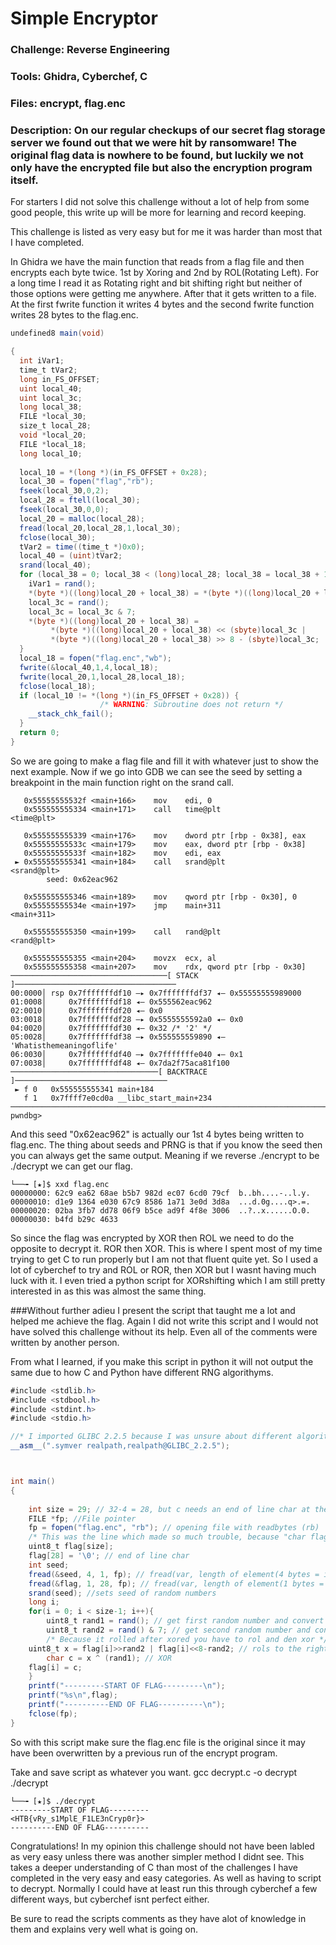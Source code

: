 # Simple Encryptor

### Challenge: Reverse Engineering

### Tools: Ghidra, Cyberchef, C

### Files: encrypt, flag.enc

### Description: On our regular checkups of our secret flag storage server we found out that we were hit by ransomware! The original flag data is nowhere to be found, but luckily we not only have the encrypted file but also the encryption program itself.

For starters I did not solve this challenge without a lot of help from some good people, this write up will be more for learning and record keeping.

This challenge is listed as very easy but for me it was harder than most that I have completed.



In Ghidra we have the main function that reads from a flag file and then encrypts each byte twice. 1st by Xoring and 2nd by ROL(Rotating Left). For a long time I read it as Rotating right and bit shifting right but neither of those options were getting me anywhere. After that it gets written to a file. At the first fwrite function it writes 4 bytes and the second fwrite function writes 28 bytes to the flag.enc.

```cs
undefined8 main(void)

{
  int iVar1;
  time_t tVar2;
  long in_FS_OFFSET;
  uint local_40;
  uint local_3c;
  long local_38;
  FILE *local_30;
  size_t local_28;
  void *local_20;
  FILE *local_18;
  long local_10;
  
  local_10 = *(long *)(in_FS_OFFSET + 0x28);
  local_30 = fopen("flag","rb");
  fseek(local_30,0,2);
  local_28 = ftell(local_30);
  fseek(local_30,0,0);
  local_20 = malloc(local_28);
  fread(local_20,local_28,1,local_30);
  fclose(local_30);
  tVar2 = time((time_t *)0x0);
  local_40 = (uint)tVar2;
  srand(local_40);
  for (local_38 = 0; local_38 < (long)local_28; local_38 = local_38 + 1) {
    iVar1 = rand();
    *(byte *)((long)local_20 + local_38) = *(byte *)((long)local_20 + local_38) ^ (byte)iVar1;
    local_3c = rand();
    local_3c = local_3c & 7;
    *(byte *)((long)local_20 + local_38) =
         *(byte *)((long)local_20 + local_38) << (sbyte)local_3c |
         *(byte *)((long)local_20 + local_38) >> 8 - (sbyte)local_3c;
  }
  local_18 = fopen("flag.enc","wb");
  fwrite(&local_40,1,4,local_18);
  fwrite(local_20,1,local_28,local_18);
  fclose(local_18);
  if (local_10 != *(long *)(in_FS_OFFSET + 0x28)) {
                    /* WARNING: Subroutine does not return */
    __stack_chk_fail();
  }
  return 0;
}
```
So we are going to make a flag file and fill it with whatever just to show the next example.
Now if we go into GDB we can see the seed by setting a breakpoint in the main function right on the srand call.

```console
   0x55555555532f <main+166>    mov    edi, 0
   0x555555555334 <main+171>    call   time@plt                <time@plt>
 
   0x555555555339 <main+176>    mov    dword ptr [rbp - 0x38], eax
   0x55555555533c <main+179>    mov    eax, dword ptr [rbp - 0x38]
   0x55555555533f <main+182>    mov    edi, eax
 ► 0x555555555341 <main+184>    call   srand@plt                <srand@plt>
        seed: 0x62eac962
 
   0x555555555346 <main+189>    mov    qword ptr [rbp - 0x30], 0
   0x55555555534e <main+197>    jmp    main+311                <main+311>
 
   0x555555555350 <main+199>    call   rand@plt                <rand@plt>
 
   0x555555555355 <main+204>    movzx  ecx, al
   0x555555555358 <main+207>    mov    rdx, qword ptr [rbp - 0x30]
───────────────────────────────────[ STACK ]────────────────────────────────────
00:0000│ rsp 0x7fffffffdf10 —▸ 0x7fffffffdf37 ◂— 0x55555555989000
01:0008│     0x7fffffffdf18 ◂— 0x555562eac962
02:0010│     0x7fffffffdf20 ◂— 0x0
03:0018│     0x7fffffffdf28 —▸ 0x5555555592a0 ◂— 0x0
04:0020│     0x7fffffffdf30 ◂— 0x32 /* '2' */
05:0028│     0x7fffffffdf38 —▸ 0x555555559890 ◂— 'Whatisthemeaningoflife'
06:0030│     0x7fffffffdf40 —▸ 0x7fffffffe040 ◂— 0x1
07:0038│     0x7fffffffdf48 ◂— 0x7da2f75aca81f100
─────────────────────────────────[ BACKTRACE ]──────────────────────────────────
 ► f 0   0x555555555341 main+184
   f 1   0x7ffff7e0cd0a __libc_start_main+234
────────────────────────────────────────────────────────────────────────────────
pwndbg> 
```
And this seed "0x62eac962" is actually our 1st 4 bytes being written to flag.enc. The thing about seeds and PRNG is that if you know the seed then you can always get the same output. Meaning if we reverse ./encrypt to be ./decrypt we can get our flag.

```console
└──╼ [★]$ xxd flag.enc
00000000: 62c9 ea62 68ae b5b7 982d ec07 6cd0 79cf  b..bh....-..l.y.
00000010: d1e9 1364 e030 67c9 8586 1a71 3e0d 3d8a  ...d.0g....q>.=.
00000020: 02ba 3fb7 dd78 06f9 b5ce ad9f 4f8e 3006  ..?..x......O.0.
00000030: b4fd b29c 4633 
```

So since the flag was encrypted by XOR then ROL we need to do the opposite to decrypt it. ROR then XOR. This is where I spent most of my time trying to get C to run properly but I am not that fluent quite yet. So I used a lot of cyberchef to try and ROL or ROR, then XOR but I wasnt having much luck with it. I even tried a python script for XORshifting which I am still pretty interested in as this was almost the same thing.

###Without further adieu I present the script that taught me a lot and helped me achieve the flag. Again I did not write this script and I would not have solved this challenge without its help. Even all of the comments were written by another person.

From what I learned, if you make this script in python it will not output the same due to how C and Python have different RNG algorithyms.


```cs
#include <stdlib.h>
#include <stdbool.h>
#include <stdint.h>
#include <stdio.h>

//* I imported GLIBC 2.2.5 because I was unsure about different algorithms between different versions of libc *//
__asm__(".symver realpath,realpath@GLIBC_2.2.5");  



int main()
{
    
    int size = 29; // 32-4 = 28, but c needs an end of line char at the end of a string
    FILE *fp; //File pointer
    fp = fopen("flag.enc", "rb"); // opening file with readbytes (rb)
    /* This was the line which made so much trouble, because "char flag[size];" cuts off the first bit..."uint8_t flag[size]" does not */
    uint8_t flag[size]; 
    flag[28] = '\0'; // end of line char
    int seed; 
    fread(&seed, 4, 1, fp); // fread(var, length of element(4 bytes = integer), elements=1, file pointer) reads seed
    fread(&flag, 1, 28, fp); // fread(var, length of element(1 bytes = uint8_t), elements=28, file pointer) reads encrypted flag
    srand(seed); //sets seed of random numbers
    long i;
    for(i = 0; i < size-1; i++){
    	uint8_t rand1 = rand(); // get first random number and convert to uint8_t (1byte)
    	uint8_t rand2 = rand() & 7; // get second random number and convert to uint8_t (1byte) and perform AND 7
        /* Because it rolled after xored you have to rol and den xor */
  	uint8_t x = flag[i]>>rand2 | flag[i]<<8-rand2; // rols to the right
    	char c = x ^ (rand1); // XOR 
	flag[i] = c;
    }
    printf("---------START OF FLAG---------\n");
    printf("%s\n",flag);
    printf("----------END OF FLAG----------\n");
    fclose(fp);
}
```


So with this script make sure the flag.enc file is the original since it may have been overwritten by a previous run of the encrypt program.



Take and save script as whatever you want.
gcc decrypt.c -o decrypt
./decrypt

```console
└──╼ [★]$ ./decrypt 
---------START OF FLAG---------
<HTB{vRy_s1MplE_F1LE3nCryp0r}>
----------END OF FLAG----------
```

Congratulations! In my opinion this challenge should not have been labled as very easy unless there was another simpler method I didnt see. This takes a deeper understanding of C than most of the challenges I have completed in the very easy and easy categories. As well as having to script to decrypt. Normally I could have at least run this through cyberchef a few different ways, but cyberchef isnt perfect either.

Be sure to read the scripts comments as they have alot of knowledge in them and explains very well what is going on.
